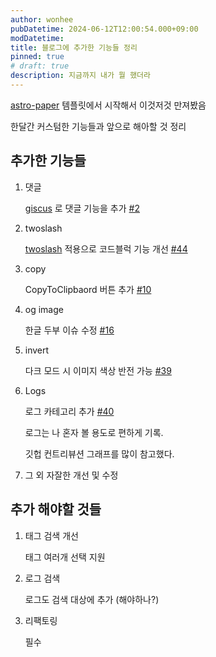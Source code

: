 ```yaml
---
author: wonhee
pubDatetime: 2024-06-12T12:00:54.000+09:00
modDatetime:
title: 블로그에 추가한 기능들 정리
pinned: true
# draft: true
description: 지금까지 내가 뭘 했더라
---
```


[astro-paper](https://astro-paper.pages.dev/) 템플릿에서 시작해서 이것저것 만져봤음

한달간 커스텀한 기능들과 앞으로 해아할 것 정리

## 추가한 기능들

1. 댓글

   [giscus](https://giscus.app/) 로 댓글 기능을 추가 [#2](https://github.com/2wheeh/wnhlee.dev/pull/2)

2. twoslash

   [twoslash](https://shikijs.github.io/twoslash/) 적용으로 코드블럭 기능 개선 [#44](https://github.com/2wheeh/wnhlee.dev/issues/44)

3. copy

   CopyToClipbaord 버튼 추가 [#10](https://github.com/2wheeh/wnhlee.dev/pull/10)

4. og image

   한글 두부 이슈 수정 [#16](https://github.com/2wheeh/wnhlee.dev/issues/16)

5. invert

   다크 모드 시 이미지 색상 반전 가능 [#39](https://github.com/2wheeh/wnhlee.dev/pull/39)

6. Logs

   로그 카테고리 추가 [#40](https://github.com/2wheeh/wnhlee.dev/pull/40)

   로그는 나 혼자 볼 용도로 편하게 기록.

   깃헙 컨트리뷰션 그래프를 많이 참고했다.

7. 그 외 자잘한 개선 및 수정

## 추가 해야할 것들

1. 태그 검색 개선

   태그 여러개 선택 지원

2. 로그 검색

   로그도 검색 대상에 추가 (해야하나?)

3. 리팩토링

   필수
